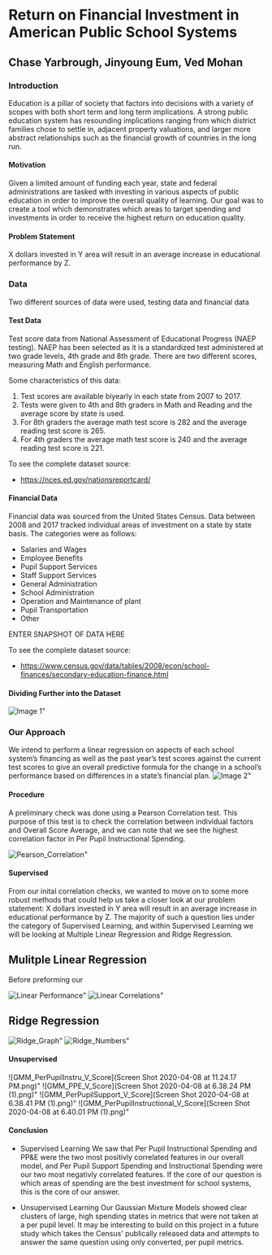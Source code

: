 # Return on Financial Investment in American Public School Systems
## Chase Yarbrough, Jinyoung Eum, Ved Mohan

### Introduction
Education is a pillar of society that factors into decisions with a variety of scopes with both short term and long term implications. A strong public education system has resounding implications ranging from which district families chose to settle in, adjacent property valuations, and larger more abstract relationships such as the financial growth of countries in the long run.

#### Motivation
Given a limited amount of funding each year, state and federal administrations are tasked with investing in various aspects of public education in order to improve the overall quality of learning.
Our goal was to create a tool which demonstrates which areas to target spending and investments in order to receive the highest return on education quality.

#### Problem Statement
X dollars invested in Y area will result in an average increase in educational performance by Z.

### Data
Two different sources of data were used, testing data and financial data

#### Test Data
Test score data from  National Assessment of Educational Progress (NAEP testing). NAEP has been selected as it is a standardized test administered at two grade levels, 4th grade and 8th grade. There are two different scores, measuring Math and English performance.

Some characteristics of this data:
1. Test scores are available biyearly in each state from 2007 to 2017.
2. Tests were given to 4th and 8th graders in Math and Reading and the average score by state is used.
3. For 8th graders the average math test score is 282 and the average reading test score is 265.
4. For 4th graders the average math test score is 240 and the average reading test score is 221.



To see the complete dataset source: 
* https://nces.ed.gov/nationsreportcard/


#### Financial Data
Financial data was sourced from the United States Census. Data between 2008 and 2017 tracked individual areas of investment on a state by state basis. The categories were as follows:

* Salaries and Wages
* Employee Benefits
* Pupil Support Services
* Staff Support Services
* General Administration
* School Administration
* Operation and Maintenance of plant
* Pupil Transportation
* Other

ENTER SNAPSHOT OF DATA HERE

To see the complete dataset source: 
* https://www.census.gov/data/tables/2008/econ/school-finances/secondary-education-finance.html


#### Dividing Further into the Dataset
![Image 1](project1.PNG)"


### Our Approach
We intend to perform a linear regression on aspects of each school system’s financing as well as the past year’s test scores against the current test scores to give an overall predictive formula for the change in a school’s performance based on differences in a state’s financial plan.
![Image 2](project2.PNG)"

#### Procedure
A preliminary check was done using a Pearson Correlation test. This purpose of this test is to check the correlation between individual factors and Overall Score Average, and we can note that we see the highest correlation factor in Per Pupil Instructional Spending.

![Pearson_Correlation](project3.PNG)"


#### Supervised

From our inital correlation checks, we wanted to move on to some more robust methods that could help us take a closer look at our problem statement: X dollars invested in Y area will result in an average increase in educational performance by Z. The majority of such a question lies under the category of Supervised Learning, and within Supervised Learning we will be looking at Multiple Linear Regression and Ridge Regression.

## Mulitple Linear Regression

Before preforming our 



![Linear Performance](project4.PNG)"
![Linear Correlations](project5.PNG)"

## Ridge Regression
![Ridge_Graph](project7.PNG)"
![Ridge_Numbers](project6.PNG)"

#### Unsupervised
![GMM_PerPupilInstru_V_Score](Screen Shot 2020-04-08 at 11.24.17 PM.png)"
![GMM_PPE_V_Score](Screen Shot 2020-04-08 at 6.38.24 PM (1).png)"
![GMM_PerPupilSupport_V_Score](Screen Shot 2020-04-08 at 6.38.41 PM (1).png)"
![GMM_PerPupilInstructional_V_Score](Screen Shot 2020-04-08 at 6.40.01 PM (1).png)"


#### Conclusion

* Supervised Learning
  We saw that Per Pupil Instructional Spending and PP&E were the two most positivly correlated features in our overall model, and Per       Pupil Support Spending and Instructional Spending were our two most negativly correlated features. If the core of our question is       which areas of spending are the best investment for school systems, this is the core of our answer.
  
* Unsupervised Learning
  Our Gaussian Mixture Models showed clear clusters of large, high spending states in metrics that were not taken at a per pupil              level. It may be interesting to build on this project in a future study which takes the Census' publically released data and            attempts to answer the same question using only converted, per pupil metrics.
  

